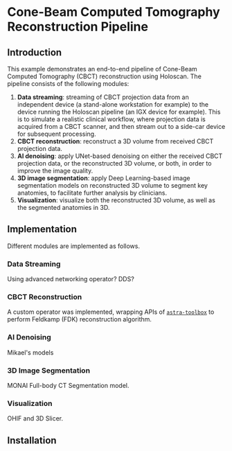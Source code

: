 # Cone-Beam Computed Tomography Reconstruction Pipeline

## Introduction

This example demonstrates an end-to-end pipeline of Cone-Beam Computed
Tomography (CBCT) reconstruction using Holoscan. The pipeline consists
of the following modules:
1. **Data streaming**: streaming of CBCT projection data from an
   independent device (a stand-alone workstation for example) to the
   device running the Holoscan pipeline (an IGX device for
   example). This is to simulate a realistic clinical workflow, where
   projection data is acquired from a CBCT scanner, and then stream
   out to a side-car device for subsequent processing.
2. **CBCT reconstruction**: reconstruct a 3D volume from received CBCT
   projection data.
3. **AI denoising**: apply UNet-based denoising on either the received
   CBCT projection data, or the reconstructed 3D volume, or both, in
   order to improve the image quality.
4. **3D image segmentation**: apply Deep Learning-based image segmentation
   models on reconstructed 3D volume to segment key anatomies, to
   facilitate further analysis by clinicians.
5. **Visualization**: visualize both the reconstructed 3D volume, as
   well as the segmented anatomies in 3D.

## Implementation

Different modules are implemented as follows.

### Data Streaming

Using advanced networking operator? DDS?

### CBCT Reconstruction

A custom operator was implemented, wrapping APIs of
[`astra-toolbox`](https://astra-toolbox.com/) to perform Feldkamp (FDK)
reconstruction algorithm.

### AI Denoising

Mikael's models

### 3D Image Segmentation

MONAI Full-body CT Segmentation model.

### Visualization

OHIF and 3D Slicer.


## Installation
